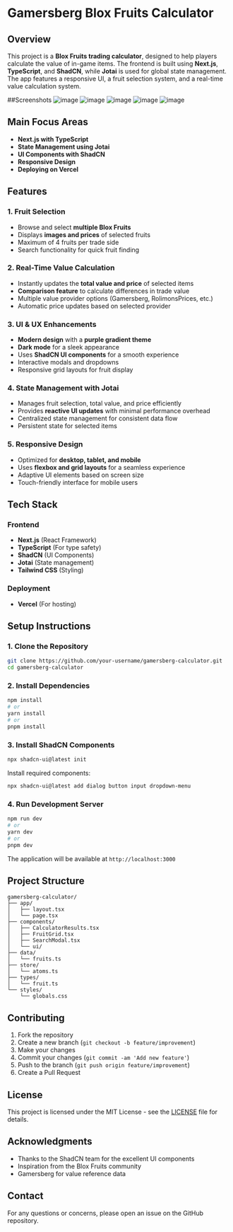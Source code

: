 # Gamersberg Blox Fruits Calculator

## Overview
This project is a **Blox Fruits trading calculator**, designed to help players calculate the value of in-game items. The frontend is built using **Next.js**, **TypeScript**, and **ShadCN**, while **Jotai** is used for global state management. The app features a responsive UI, a fruit selection system, and a real-time value calculation system.

##Screenshots
![image](https://github.com/user-attachments/assets/6fcc593c-c639-4d9b-90ed-89e407c7a0c3)
![image](https://github.com/user-attachments/assets/0ebf8e1a-ecd4-4758-ba44-0f24af36058f)
![image](https://github.com/user-attachments/assets/e1139f39-79c1-4e76-9d1c-c1b637e746de)
![image](https://github.com/user-attachments/assets/33818f63-a3e7-4ada-adb3-bf608546ec82)
![image](https://github.com/user-attachments/assets/71305644-4304-4e84-aca1-ec12477c4f7e)




## Main Focus Areas
- **Next.js with TypeScript**
- **State Management using Jotai**
- **UI Components with ShadCN**
- **Responsive Design**
- **Deploying on Vercel**

## Features

### 1. **Fruit Selection**
- Browse and select **multiple Blox Fruits**
- Displays **images and prices** of selected fruits
- Maximum of 4 fruits per trade side
- Search functionality for quick fruit finding

### 2. **Real-Time Value Calculation**
- Instantly updates the **total value and price** of selected items
- **Comparison feature** to calculate differences in trade value
- Multiple value provider options (Gamersberg, RolimonsPrices, etc.)
- Automatic price updates based on selected provider

### 3. **UI & UX Enhancements**
- **Modern design** with a **purple gradient theme**
- **Dark mode** for a sleek appearance
- Uses **ShadCN UI components** for a smooth experience
- Interactive modals and dropdowns
- Responsive grid layouts for fruit display

### 4. **State Management with Jotai**
- Manages fruit selection, total value, and price efficiently
- Provides **reactive UI updates** with minimal performance overhead
- Centralized state management for consistent data flow
- Persistent state for selected items

### 5. **Responsive Design**
- Optimized for **desktop, tablet, and mobile**
- Uses **flexbox and grid layouts** for a seamless experience
- Adaptive UI elements based on screen size
- Touch-friendly interface for mobile users

## Tech Stack

### **Frontend**
- **Next.js** (React Framework)
- **TypeScript** (For type safety)
- **ShadCN** (UI Components)
- **Jotai** (State management)
- **Tailwind CSS** (Styling)

### **Deployment**
- **Vercel** (For hosting)

## Setup Instructions

### **1. Clone the Repository**
```sh
git clone https://github.com/your-username/gamersberg-calculator.git
cd gamersberg-calculator
```

### **2. Install Dependencies**
```sh
npm install
# or
yarn install
# or
pnpm install
```



### **3. Install ShadCN Components**
```sh
npx shadcn-ui@latest init
```
Install required components:
```sh
npx shadcn-ui@latest add dialog button input dropdown-menu
```

### **4. Run Development Server**
```sh
npm run dev
# or
yarn dev
# or
pnpm dev
```

The application will be available at `http://localhost:3000`

## Project Structure
```
gamersberg-calculator/
├── app/
│   ├── layout.tsx
│   └── page.tsx
├── components/
│   ├── CalculatorResults.tsx
│   ├── FruitGrid.tsx
│   ├── SearchModal.tsx
│   └── ui/
├── data/
│   └── fruits.ts
├── store/
│   └── atoms.ts
├── types/
│   └── fruit.ts
└── styles/
    └── globals.css
```

## Contributing
1. Fork the repository
2. Create a new branch (`git checkout -b feature/improvement`)
3. Make your changes
4. Commit your changes (`git commit -am 'Add new feature'`)
5. Push to the branch (`git push origin feature/improvement`)
6. Create a Pull Request

## License
This project is licensed under the MIT License - see the [LICENSE](LICENSE) file for details.

## Acknowledgments
- Thanks to the ShadCN team for the excellent UI components
- Inspiration from the Blox Fruits community
- Gamersberg for value reference data

## Contact
For any questions or concerns, please open an issue on the GitHub repository.

